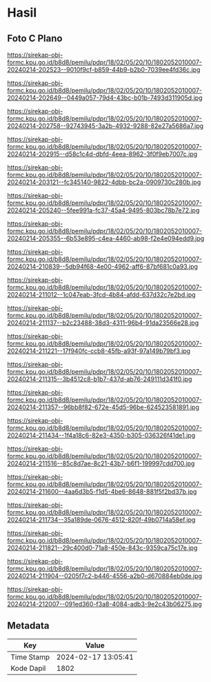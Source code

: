 # Hasil

## Foto C Plano

https://sirekap-obj-formc.kpu.go.id/b8d8/pemilu/pdpr/18/02/05/20/10/1802052010007-20240214-202523--9010f9cf-b859-44b9-b2b0-7039ee4fd36c.jpg

https://sirekap-obj-formc.kpu.go.id/b8d8/pemilu/pdpr/18/02/05/20/10/1802052010007-20240214-202649--0449a057-79d4-43bc-b01b-7493d311905d.jpg

https://sirekap-obj-formc.kpu.go.id/b8d8/pemilu/pdpr/18/02/05/20/10/1802052010007-20240214-202758--92743945-3a2b-4932-9288-82e27a5686a7.jpg

https://sirekap-obj-formc.kpu.go.id/b8d8/pemilu/pdpr/18/02/05/20/10/1802052010007-20240214-202915--d58c1c4d-dbfd-4eea-8962-3f0f9eb7007c.jpg

https://sirekap-obj-formc.kpu.go.id/b8d8/pemilu/pdpr/18/02/05/20/10/1802052010007-20240214-203121--fc345140-9822-4dbb-bc2a-0909730c280b.jpg

https://sirekap-obj-formc.kpu.go.id/b8d8/pemilu/pdpr/18/02/05/20/10/1802052010007-20240214-205240--5fee991a-fc37-45a4-9495-803bc78b7e72.jpg

https://sirekap-obj-formc.kpu.go.id/b8d8/pemilu/pdpr/18/02/05/20/10/1802052010007-20240214-205355--6b53e895-c4ea-4460-ab98-f2e4e094edd9.jpg

https://sirekap-obj-formc.kpu.go.id/b8d8/pemilu/pdpr/18/02/05/20/10/1802052010007-20240214-210839--5db94f68-4e00-4962-aff6-87bf681c0a93.jpg

https://sirekap-obj-formc.kpu.go.id/b8d8/pemilu/pdpr/18/02/05/20/10/1802052010007-20240214-211012--1c047eab-3fcd-4b84-afdd-637d32c7e2bd.jpg

https://sirekap-obj-formc.kpu.go.id/b8d8/pemilu/pdpr/18/02/05/20/10/1802052010007-20240214-211137--b2c23488-38d3-4311-96b4-91da23566e28.jpg

https://sirekap-obj-formc.kpu.go.id/b8d8/pemilu/pdpr/18/02/05/20/10/1802052010007-20240214-211221--17f940fc-ccb8-45fb-a93f-97a149b79bf3.jpg

https://sirekap-obj-formc.kpu.go.id/b8d8/pemilu/pdpr/18/02/05/20/10/1802052010007-20240214-211315--3b4512c8-b1b7-437d-ab76-249111d341f0.jpg

https://sirekap-obj-formc.kpu.go.id/b8d8/pemilu/pdpr/18/02/05/20/10/1802052010007-20240214-211357--96bb8f82-672e-45d5-96be-624523581891.jpg

https://sirekap-obj-formc.kpu.go.id/b8d8/pemilu/pdpr/18/02/05/20/10/1802052010007-20240214-211434--1f4a18c6-82e3-4350-b305-036326f41de1.jpg

https://sirekap-obj-formc.kpu.go.id/b8d8/pemilu/pdpr/18/02/05/20/10/1802052010007-20240214-211516--85c8d7ae-8c21-43b7-b6f1-199997cdd700.jpg

https://sirekap-obj-formc.kpu.go.id/b8d8/pemilu/pdpr/18/02/05/20/10/1802052010007-20240214-211600--4aa6d3b5-f1d5-4be6-8648-881f5f2bd37b.jpg

https://sirekap-obj-formc.kpu.go.id/b8d8/pemilu/pdpr/18/02/05/20/10/1802052010007-20240214-211734--35a189de-0676-4512-820f-49b0714a58ef.jpg

https://sirekap-obj-formc.kpu.go.id/b8d8/pemilu/pdpr/18/02/05/20/10/1802052010007-20240214-211821--29c400d0-71a8-450e-843c-9359ca75c17e.jpg

https://sirekap-obj-formc.kpu.go.id/b8d8/pemilu/pdpr/18/02/05/20/10/1802052010007-20240214-211904--0205f7c2-b446-4556-a2b0-d670884eb0de.jpg

https://sirekap-obj-formc.kpu.go.id/b8d8/pemilu/pdpr/18/02/05/20/10/1802052010007-20240214-212007--091ed360-f3a8-4084-adb3-9e2c43b06275.jpg


## Metadata

| Key        | Value               |
| ---------- | ------------------- |
| Time Stamp | 2024-02-17 13:05:41 |
| Kode Dapil | 1802                |



